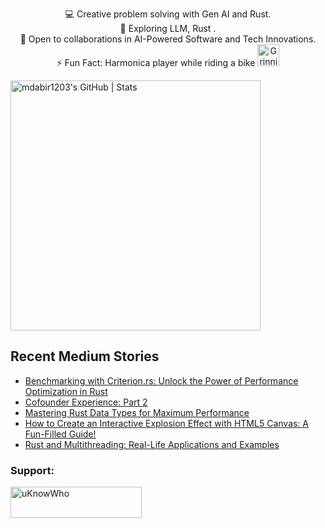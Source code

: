

<p style="text-align: center;">

<div align="center">
💻 Creative problem solving with Gen AI and Rust.<br>
🌱 Exploring LLM, Rust .<br>
🚀 Open to collaborations in AI-Powered Software and Tech Innovations.<br>
⚡ Fun Fact: Harmonica player while riding a bike
  <img src="https://raw.githubusercontent.com/Tarikul-Islam-Anik/Animated-Fluent-Emojis/master/Emojis/Smilies/Grinning%20Cat%20with%20Smiling%20Eyes.png" alt="Grinning Cat with Smiling Eyes" width="35" height="35" />
</p>
</div>

<a align="mid-center" href="https://quira.sh?utm_source=widgets&utm_campaign=mdabir1203">
  <img src="https://stats.quira.sh/mdabir1203/github?theme=dark" alt="mdabir1203's GitHub | Stats" width="400" height="400">
</a>


## Recent Medium Stories

<!-- BLOG-POST-LIST:START -->
- [Benchmarking with Criterion.rs: Unlock the Power of Performance Optimization in Rust](https://medium.com/rustaceans/benchmarking-with-criterion-rs-unlock-the-power-of-performance-optimization-in-rust-35c0cafffd06?source=rss-b62bf3bb75c7------2)
- [Cofounder Experience: Part 2](https://medium.com/@md.abir1203/cofounder-experience-part-2-b05167926d03?source=rss-b62bf3bb75c7------2)
- [Mastering Rust Data Types for Maximum Performance](https://towardsdev.com/mastering-rust-data-types-for-maximum-performance-18bb0235c8f0?source=rss-b62bf3bb75c7------2)
- [How to Create an Interactive Explosion Effect with HTML5 Canvas: A Fun-Filled Guide!](https://medium.com/@md.abir1203/how-to-create-an-interactive-explosion-effect-with-html5-canvas-a-fun-filled-guide-9ff752eccb4f?source=rss-b62bf3bb75c7------2)
- [Rust and Multithreading: Real-Life Applications and Examples](https://medium.com/@md.abir1203/rust-and-multithreading-real-life-applications-and-examples-4f404e86f1de?source=rss-b62bf3bb75c7------2)
<!-- BLOG-POST-LIST:END -->


**<h3 align="left">Support:</h3>**
<p><a href="https://www.buymeacoffee.com/uKnowWho"> <img align="left" src="https://cdn.buymeacoffee.com/buttons/v2/default-yellow.png" height="50" width="210" alt="uKnowWho" /></a></p><br><br>

